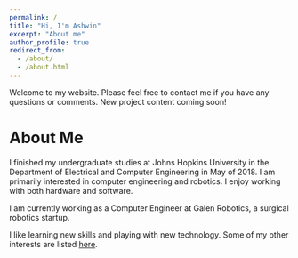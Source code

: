 ```yaml
---
permalink: /
title: "Hi, I'm Ashwin"
excerpt: "About me"
author_profile: true
redirect_from:
  - /about/
  - /about.html
---
```


<html>
  <head>
    <link href="https://fonts.googleapis.com/css?family=Roboto&display=swap" rel="stylesheet">
    <script type="text/javascript">
      var host = "theshwin.com";
      if ((host == window.location.host) && (window.location.protocol != "https:"))
        window.location.protocol = "https";
    </script>
  </head>
</html>

Welcome to my website. Please feel free to contact me if you have any questions or comments. New project content coming soon! 

About Me
======
I finished my undergraduate studies at Johns Hopkins University in the Department of Electrical and Computer Engineering in May of 2018. I am primarily interested in computer engineering and robotics. I enjoy working with both hardware and software.

I am currently working as a Computer Engineer at Galen Robotics, a surgical robotics startup. 

I like learning new skills and playing with new technology. Some of my other interests are listed [here](https://theshwin.com/fun_facts/).
